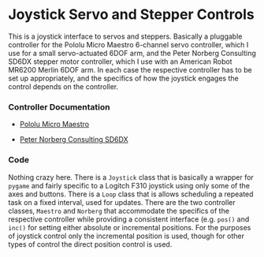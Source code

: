 # Joystick Servo and Stepper Controls

This is a joystick interface to servos and steppers.  Basically a pluggable
controller for the Pololu Micro Maestro 6-channel servo controller, which
I use for a small servo-actuated 6DOF arm, and the Peter Norberg Consulting 
SD6DX stepper motor controller, which I use with an American Robot MR6200
Merlin 6DOF arm.  In each case the respective controller has to be set up
appropriately, and the specifics of how the joystick engages the control
depends on the controller.



### Controller Documentation

  * [Pololu Micro Maestro](https://www.pololu.com/docs/pdf/0J40/maestro.pdf)

  * [Peter Norberg Consulting SD6DX](https://www.stepperboard.com/PDFDocs/BC6D20NCRouter.pdf)



### Code

Nothing crazy here.  There is a `Joystick` class that is basically a wrapper for 
`pygame` and fairly specific to a Logitch F310 joystick using only some of the 
axes and buttons.  There is a `Loop` class that is allows scheduling a repeated
task on a fixed interval, used for updates.  There are the two controller classes, 
`Maestro` and `Norberg` that accommodate the specifics of the respective controller
while providing a consistent interface (e.g. `pos()` and `inc()` for setting 
either absolute or incremental positions.  For the purposes of joystick control 
only the incremental position is used, though for other types of control the 
direct position control is used.

